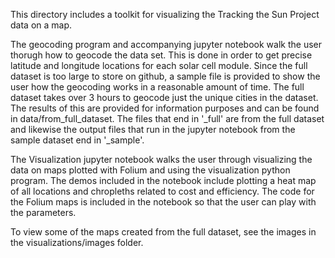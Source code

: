 This directory includes a toolkit for visualizing the Tracking the Sun Project data on a map.

The geocoding program and accompanying jupyter notebook walk the user thorugh how to geocode the data set. This is done in order to get precise latitude and longitude locations for each solar cell module. Since the full dataset is too large to store on github, a sample file is provided to show the user how the geocoding works in a reasonable amount of time. The full dataset takes over 3 hours to geocode just the unique cities in the dataset. The results of this are provided for information purposes and can be found in data/from_full_dataset. The files that end in '_full' are from the full dataset and likewise the output files that run in the jupyter notebook from the sample dataset end in '_sample'.

The Visualization jupyter notebook walks the user through visualizing the data on maps plotted with Folium and using the visualization python program. The demos included in the notebook include plotting a heat map of all locations and chropleths related to cost and efficiency. The code for the Folium maps is included in the notebook so that the user can play with the parameters.

To view some of the maps created from the full dataset, see the images in the visualizations/images folder.

